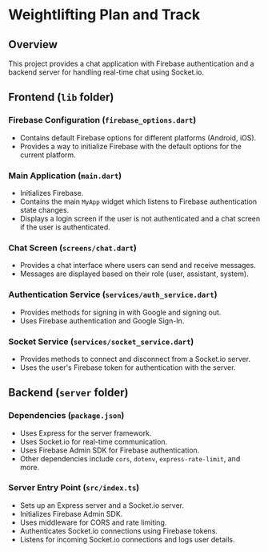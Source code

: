 # Weightlifting Plan and Track

## Overview

This project provides a chat application with Firebase authentication and a backend server for handling real-time chat using Socket.io.

## Frontend (`lib` folder)

### Firebase Configuration (`firebase_options.dart`)

- Contains default Firebase options for different platforms (Android, iOS).
- Provides a way to initialize Firebase with the default options for the current platform.

### Main Application (`main.dart`)

- Initializes Firebase.
- Contains the main `MyApp` widget which listens to Firebase authentication state changes.
- Displays a login screen if the user is not authenticated and a chat screen if the user is authenticated.

### Chat Screen (`screens/chat.dart`)

- Provides a chat interface where users can send and receive messages.
- Messages are displayed based on their role (user, assistant, system).

### Authentication Service (`services/auth_service.dart`)

- Provides methods for signing in with Google and signing out.
- Uses Firebase authentication and Google Sign-In.

### Socket Service (`services/socket_service.dart`)

- Provides methods to connect and disconnect from a Socket.io server.
- Uses the user's Firebase token for authentication with the server.

## Backend (`server` folder)

### Dependencies (`package.json`)

- Uses Express for the server framework.
- Uses Socket.io for real-time communication.
- Uses Firebase Admin SDK for Firebase authentication.
- Other dependencies include `cors`, `dotenv`, `express-rate-limit`, and more.

### Server Entry Point (`src/index.ts`)

- Sets up an Express server and a Socket.io server.
- Initializes Firebase Admin SDK.
- Uses middleware for CORS and rate limiting.
- Authenticates Socket.io connections using Firebase tokens.
- Listens for incoming Socket.io connections and logs user details.
